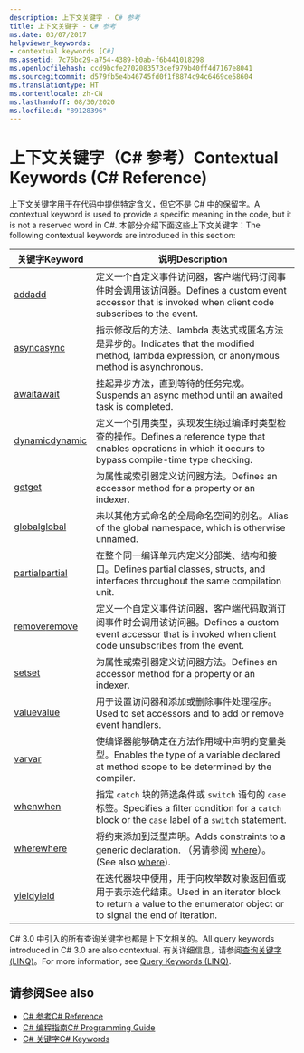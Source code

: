 ```yaml
---
description: 上下文关键字 - C# 参考
title: 上下文关键字 - C# 参考
ms.date: 03/07/2017
helpviewer_keywords:
- contextual keywords [C#]
ms.assetid: 7c76bc29-a754-4389-b0ab-f6b441018298
ms.openlocfilehash: ccd9bcfe2702083573cef979b40ff4d7167e8041
ms.sourcegitcommit: d579fb5e4b46745fd0f1f8874c94c6469ce58604
ms.translationtype: HT
ms.contentlocale: zh-CN
ms.lasthandoff: 08/30/2020
ms.locfileid: "89128396"
---
```

# <a name="contextual-keywords-c-reference"></a><span data-ttu-id="955d1-103">上下文关键字（C# 参考）</span><span class="sxs-lookup"><span data-stu-id="955d1-103">Contextual Keywords (C# Reference)</span></span>

<span data-ttu-id="955d1-104">上下文关键字用于在代码中提供特定含义，但它不是 C# 中的保留字。</span><span class="sxs-lookup"><span data-stu-id="955d1-104">A contextual keyword is used to provide a specific meaning in the code, but it is not a reserved word in C#.</span></span> <span data-ttu-id="955d1-105">本部分介绍下面这些上下文关键字：</span><span class="sxs-lookup"><span data-stu-id="955d1-105">The following contextual keywords are introduced in this section:</span></span>  
  
|<span data-ttu-id="955d1-106">关键字</span><span class="sxs-lookup"><span data-stu-id="955d1-106">Keyword</span></span>|<span data-ttu-id="955d1-107">说明</span><span class="sxs-lookup"><span data-stu-id="955d1-107">Description</span></span>|  
|-------------|-----------------|  
|[<span data-ttu-id="955d1-108">add</span><span class="sxs-lookup"><span data-stu-id="955d1-108">add</span></span>](./add.md)|<span data-ttu-id="955d1-109">定义一个自定义事件访问器，客户端代码订阅事件时会调用该访问器。</span><span class="sxs-lookup"><span data-stu-id="955d1-109">Defines a custom event accessor that is invoked when client code subscribes to the event.</span></span>|  
|[<span data-ttu-id="955d1-110">async</span><span class="sxs-lookup"><span data-stu-id="955d1-110">async</span></span>](./async.md)|<span data-ttu-id="955d1-111">指示修改后的方法、lambda 表达式或匿名方法是异步的。</span><span class="sxs-lookup"><span data-stu-id="955d1-111">Indicates that the modified method, lambda expression, or anonymous method is asynchronous.</span></span>|  
|[<span data-ttu-id="955d1-112">await</span><span class="sxs-lookup"><span data-stu-id="955d1-112">await</span></span>](../operators/await.md)|<span data-ttu-id="955d1-113">挂起异步方法，直到等待的任务完成。</span><span class="sxs-lookup"><span data-stu-id="955d1-113">Suspends an async method until an awaited task is completed.</span></span>|  
|[<span data-ttu-id="955d1-114">dynamic</span><span class="sxs-lookup"><span data-stu-id="955d1-114">dynamic</span></span>](../builtin-types/reference-types.md)|<span data-ttu-id="955d1-115">定义一个引用类型，实现发生绕过编译时类型检查的操作。</span><span class="sxs-lookup"><span data-stu-id="955d1-115">Defines a reference type that enables operations in which it occurs to bypass compile-time type checking.</span></span>|  
|[<span data-ttu-id="955d1-116">get</span><span class="sxs-lookup"><span data-stu-id="955d1-116">get</span></span>](./get.md)|<span data-ttu-id="955d1-117">为属性或索引器定义访问器方法。</span><span class="sxs-lookup"><span data-stu-id="955d1-117">Defines an accessor method for a property or an indexer.</span></span>|  
|[<span data-ttu-id="955d1-118">global</span><span class="sxs-lookup"><span data-stu-id="955d1-118">global</span></span>](../operators/namespace-alias-qualifier.md)|<span data-ttu-id="955d1-119">未以其他方式命名的全局命名空间的别名。</span><span class="sxs-lookup"><span data-stu-id="955d1-119">Alias of the global namespace, which is otherwise unnamed.</span></span>|  
|[<span data-ttu-id="955d1-120">partial</span><span class="sxs-lookup"><span data-stu-id="955d1-120">partial</span></span>](./partial-type.md)|<span data-ttu-id="955d1-121">在整个同一编译单元内定义分部类、结构和接口。</span><span class="sxs-lookup"><span data-stu-id="955d1-121">Defines partial classes, structs, and interfaces throughout the same compilation unit.</span></span>|  
|[<span data-ttu-id="955d1-122">remove</span><span class="sxs-lookup"><span data-stu-id="955d1-122">remove</span></span>](./remove.md)|<span data-ttu-id="955d1-123">定义一个自定义事件访问器，客户端代码取消订阅事件时会调用该访问器。</span><span class="sxs-lookup"><span data-stu-id="955d1-123">Defines a custom event accessor that is invoked when client code unsubscribes from the event.</span></span>|  
|[<span data-ttu-id="955d1-124">set</span><span class="sxs-lookup"><span data-stu-id="955d1-124">set</span></span>](./set.md)|<span data-ttu-id="955d1-125">为属性或索引器定义访问器方法。</span><span class="sxs-lookup"><span data-stu-id="955d1-125">Defines an accessor method for a property or an indexer.</span></span>|  
|[<span data-ttu-id="955d1-126">value</span><span class="sxs-lookup"><span data-stu-id="955d1-126">value</span></span>](./value.md)|<span data-ttu-id="955d1-127">用于设置访问器和添加或删除事件处理程序。</span><span class="sxs-lookup"><span data-stu-id="955d1-127">Used to set accessors and to add or remove event handlers.</span></span>|  
|[<span data-ttu-id="955d1-128">var</span><span class="sxs-lookup"><span data-stu-id="955d1-128">var</span></span>](./var.md)|<span data-ttu-id="955d1-129">使编译器能够确定在方法作用域中声明的变量类型。</span><span class="sxs-lookup"><span data-stu-id="955d1-129">Enables the type of a variable declared at method scope to be determined by the compiler.</span></span>|  
|[<span data-ttu-id="955d1-130">when</span><span class="sxs-lookup"><span data-stu-id="955d1-130">when</span></span>](when.md)|<span data-ttu-id="955d1-131">指定 `catch` 块的筛选条件或 `switch` 语句的 `case` 标签。</span><span class="sxs-lookup"><span data-stu-id="955d1-131">Specifies a filter condition for a `catch` block or the `case` label of a `switch` statement.</span></span>|
|[<span data-ttu-id="955d1-132">where</span><span class="sxs-lookup"><span data-stu-id="955d1-132">where</span></span>](./where-generic-type-constraint.md)|<span data-ttu-id="955d1-133">将约束添加到泛型声明。</span><span class="sxs-lookup"><span data-stu-id="955d1-133">Adds constraints to a generic declaration.</span></span> <span data-ttu-id="955d1-134">（另请参阅 [where](./where-clause.md)）。</span><span class="sxs-lookup"><span data-stu-id="955d1-134">(See also [where](./where-clause.md)).</span></span>|  
|[<span data-ttu-id="955d1-135">yield</span><span class="sxs-lookup"><span data-stu-id="955d1-135">yield</span></span>](./yield.md)|<span data-ttu-id="955d1-136">在迭代器块中使用，用于向枚举数对象返回值或用于表示迭代结束。</span><span class="sxs-lookup"><span data-stu-id="955d1-136">Used in an iterator block to return a value to the enumerator object or to signal the end of iteration.</span></span>|  
  
 <span data-ttu-id="955d1-137">C# 3.0 中引入的所有查询关键字也都是上下文相关的。</span><span class="sxs-lookup"><span data-stu-id="955d1-137">All query keywords introduced in C# 3.0 are also contextual.</span></span> <span data-ttu-id="955d1-138">有关详细信息，请参阅[查询关键字 (LINQ)](./query-keywords.md)。</span><span class="sxs-lookup"><span data-stu-id="955d1-138">For more information, see [Query Keywords (LINQ)](./query-keywords.md).</span></span>  
  
## <a name="see-also"></a><span data-ttu-id="955d1-139">请参阅</span><span class="sxs-lookup"><span data-stu-id="955d1-139">See also</span></span>

- [<span data-ttu-id="955d1-140">C# 参考</span><span class="sxs-lookup"><span data-stu-id="955d1-140">C# Reference</span></span>](../index.md)
- [<span data-ttu-id="955d1-141">C# 编程指南</span><span class="sxs-lookup"><span data-stu-id="955d1-141">C# Programming Guide</span></span>](../../programming-guide/index.md)
- [<span data-ttu-id="955d1-142">C# 关键字</span><span class="sxs-lookup"><span data-stu-id="955d1-142">C# Keywords</span></span>](./index.md)
